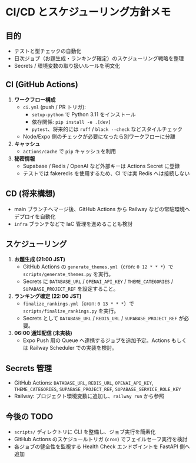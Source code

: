 # CI/CD とスケジューリング方針メモ

## 目的
- テストと型チェックの自動化
- 日次ジョブ（お題生成・ランキング確定）のスケジューリング戦略を整理
- Secrets / 環境変数の取り扱いルールを明文化

## CI (GitHub Actions)
1. **ワークフロー構成**
   - `ci.yml` (push / PR トリガ):  
     - `setup-python` で Python 3.11 をインストール  
     - 依存関係: `pip install -e .[dev]`  
     - `pytest`、将来的には `ruff` / `black --check` などスタイルチェック  
   - Node/Expo 側のチェックが必要になったら別ワークフローに分離
2. **キャッシュ**
   - `actions/cache` で `pip` キャッシュを利用
3. **秘密情報**
   - Supabase / Redis / OpenAI など外部キーは Actions Secret に登録  
   - テストでは fakeredis を使用するため、CI では実 Redis へは接続しない

## CD (将来構想)
- main ブランチへマージ後、GitHub Actions から Railway などの常駐環境へデプロイを自動化
- `infra` ブランチなどで IaC 管理を進めることも検討

## スケジューリング
1. **お題生成 (21:00 JST)**  
   - GitHub Actions の `generate_themes.yml`（cron: `0 12 * * *`）で `scripts/generate_themes.py` を実行。  
   - Secrets に `DATABASE_URL` / `OPENAI_API_KEY` / `THEME_CATEGORIES` / `SUPABASE_PROJECT_REF` を設定すること。
2. **ランキング確定 (22:00 JST)**  
   - `finalize_rankings.yml`（cron: `0 13 * * *`）で `scripts/finalize_rankings.py` を実行。  
   - Secrets として `DATABASE_URL` / `REDIS_URL` / `SUPABASE_PROJECT_REF` が必要。
3. **06:00 通知配信 (未実装)**  
   - Expo Push 用の Queue へ連携するジョブを追加予定。Actions もしくは Railway Scheduler での実装を検討。

## Secrets 管理
- GitHub Actions: `DATABASE_URL`, `REDIS_URL`, `OPENAI_API_KEY`, `THEME_CATEGORIES`, `SUPABASE_PROJECT_REF`, `SUPABASE_SERVICE_ROLE_KEY`
- Railway: プロジェクト環境変数に追加し、`railway run` から参照

## 今後の TODO
- `scripts/` ディレクトリに CLI を整備し、ジョブ実行を簡素化
- GitHub Actions のスケジュールトリガ (`cron`) でフェイルセーフ実行を検討
- 各ジョブの健全性を監視する Health Check エンドポイントを FastAPI 側へ追加
